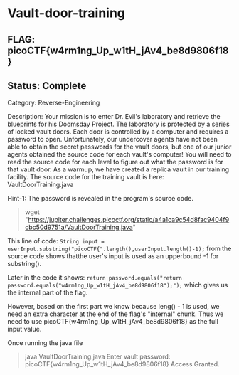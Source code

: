 # Vault-door-training

## FLAG: picoCTF{w4rm1ng_Up_w1tH_jAv4_be8d9806f18}

## Status: Complete

Category: Reverse-Engineering

Description: Your mission is to enter Dr. Evil's laboratory and retrieve the blueprints for his Doomsday Project. The laboratory is protected by a series of locked vault doors. Each door is controlled by a computer and requires a password to open. Unfortunately, our undercover agents have not been able to obtain the secret passwords for the vault doors, but one of our junior agents obtained the source code for each vault's computer! You will need to read the source code for each level to figure out what the password is for that vault door. As a warmup, we have created a replica vault in our training facility. The source code for the training vault is here: VaultDoorTraining.java

Hint-1: The password is revealed in the program's source code.

> wget "https://jupiter.challenges.picoctf.org/static/a4a1ca9c54d8fac9404f9cbc50d9751a/VaultDoorTraining.java"

This line of code: `String input = userInput.substring("picoCTF{".length(),userInput.length()-1);` from the source code shows thatthe user's input is used as an upperbound -1 for substring().

Later in the code it shows: `return password.equals("return password.equals("w4rm1ng_Up_w1tH_jAv4_be8d9806f18");");` which gives us the internal part of the flag.

However, based on the first part we know because leng() - 1 is used, we need an extra character at the end of the flag's "internal" chunk. Thus we need to use picoCTF{w4rm1ng_Up_w1tH_jAv4_be8d9806f18} as the full input value.

Once running the java file
> java VaultDoorTraining.java
> Enter vault password: picoCTF{w4rm1ng_Up_w1tH_jAv4_be8d9806f18}
> Access Granted.
